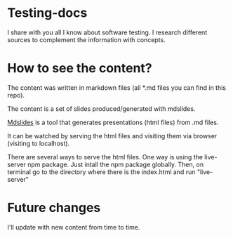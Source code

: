 # Testing-docs

I share with you all I know about software testing.
I research different sources to complement the information with concepts.

# How to see the content?

The content was written in markdown files (all *.md files you can find in this
repo).

The content is a set of slides produced/generated with mdslides.

[Mdslides](https://gitlab.com/da_doomer/markdown-slides) is a tool that generates presentations (html files) from .md files.

It can be watched by serving the html files and visiting them via browser
(visiting to localhost).

There are several ways to serve the html files. One way is using the
live-server npm package. Just intall the npm package globally. Then, on
terminal go to the directory where there is the index.html and run "live-server"

# Future changes

I'll update with new content from time to time. 

